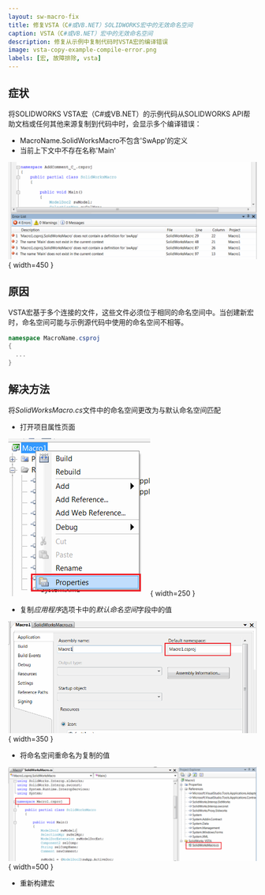 ```yaml
---
layout: sw-macro-fix
title: 修复VSTA（C#或VB.NET）SOLIDWORKS宏中的无效命名空间
caption: VSTA（C#或VB.NET）宏中的无效命名空间
description: 修复从示例中复制代码时VSTA宏的编译错误
image: vsta-copy-example-compile-error.png
labels: [宏, 故障排除, vsta]
---
```

## 症状

将SOLIDWORKS VSTA宏（C#或VB.NET）的示例代码从SOLIDWORKS API帮助文档或任何其他来源复制到代码中时，会显示多个编译错误：

* MacroName.SolidWorksMacro不包含'SwApp'的定义
* 当前上下文中不存在名称'Main'

![将示例代码从示例复制到VSTA宏时的编译错误](vsta-copy-example-compile-error.png){ width=450 }

## 原因

VSTA宏基于多个连接的文件，这些文件必须位于相同的命名空间中。当创建新宏时，命名空间可能与示例源代码中使用的命名空间不相等。

~~~ cs
namespace MacroName.csproj
{
  ...
}
~~~

## 解决方法

将*SolidWorksMacro.cs*文件中的命名空间更改为与默认命名空间匹配

* 打开项目属性页面

![VSTA宏项目属性](project-properties.png){ width=250 }

* 复制*应用程序*选项卡中的*默认命名空间*字段中的值

![VSTA项目的默认命名空间](project-default-namespace.png){ width=350 }

* 将命名空间重命名为复制的值

![重命名命名空间以匹配默认命名空间](modified-namespace.png){ width=500 }

* 重新构建宏